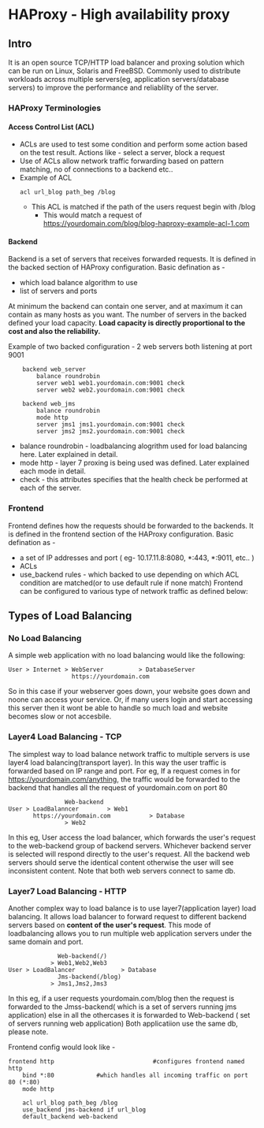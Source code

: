 # HAProxy - High availability proxy

## Intro
It is an open source TCP/HTTP load balancer and proxing solution which can be run on Linux, Solaris and FreeBSD.
Commonly used to distribute workloads across multiple servers(eg, application servers/database servers) to improve the 
performance and reliablilty of the server.

### HAProxy Terminologies

#### Access Control List (ACL)
* ACLs are used to test some condition and perform some action based on the test result. Actions like - select a server, block a request
* Use of ACLs allow network traffic forwarding based on pattern matching, no of connections to a backend etc..
* Example of ACL 
	``` 
	acl url_blog path_beg /blog 
	```
	* This ACL is matched if the path of the users request begin with /blog
        * This would match a request of https://yourdomain.com/blog/blog-haproxy-example-acl-1.com

#### Backend
Backend is a set of servers that receives forwarded requests. 
It is defined in the backed section of HAProxy configuration.
Basic defination as - 
 * which load balance algorithm to use
 * list of servers and ports

At minimum the backend can contain one server, and at maximum it can contain as many hosts as you want.
The number of servers in the backed defined your load capacity. 
**Load capacity is directly proportional to the cost and also the reliability.**

Example of two backed configuration - 2 web servers both listening at port 9001
```
	backend web_server
		balance roundrobin
		server web1 web1.yourdomain.com:9001 check
		server web2 web2.yourdomain.com:9001 check
	
	backend web_jms
		balance roundrobin
		mode http
		server jms1 jms1.yourdomain.com:9001 check
		server jms2 jms2.yourdomain.com:9001 check
```

* balance roundrobin - loadbalancing alogrithm used for load balancing here. Later explained in detail.
* mode http	     - layer 7 proxing is being used was defined. Later explained each mode in detail.
* check		     - this attributes specifies that the health check be performed at each of the server. 

### Frontend
Frontend defines how the requests should be forwarded to the backends.
It is defined in the frontend section of the HAProxy configuration.
Basic defination as - 
 * a set of IP addresses and port ( eg- 10.17.11.8:8080, *:443, *:9011, etc.. )
 * ACLs
 * use_backend rules - which backed to use depending on which ACL condition are matched(or to use default rule if none match)
Frontend can be configured to various type of network traffic as defined below:

## Types of Load Balancing

### No Load Balancing
A simple web application with no load balancing would like the following:
```
User > Internet > WebServer 		 > DatabaseServer
                  https://yourdomain.com
```
So in this case if your webserver goes down, your website goes down and noone can access your service.
Or, if many users login and start accessing this server then it wont be able to handle 
so much load and website becomes slow or not accesbile.

### Layer4 Load Balancing - TCP
The simplest way to load balance network traffic to multiple servers is use layer4 load balancing(transport layer).
In this way the user traffic is forwarded based on IP range and port.
For eg, 
	If a request comes in for https://yourdomain.com/anything, the traffic would be forwarded to the backend
	that handles all the request of yourdomain.com on port 80
```
				Web-backend
User > LoadBalanncer 		> Web1		
       https://yourdomain.com			> Database
			 	> Web2

```
In this eg, User access the load balancer, which forwards the user's request to the web-backend group of backend servers.
Whichever backend server is selected will respond directly to the user's request. All the backend web servers should serve
the identical content otherwise the user will see inconsistent content. Note that both web servers connect to same db.

### Layer7 Load Balancing - HTTP
Another complex way to load balance is to use layer7(application layer) load balancing.
It allows load balancer to forward request to different backend servers based on **content of the user's request**.
This mode of loadbalancing allows you to run multiple web application servers under the same domain and port.
```
		      Web-backend(/)
		    > Web1,Web2,Web3	
User > LoadBalancer 			> Database
		      Jms-backend(/blog)
		    > Jms1,Jms2,Jms3
```
In this eg, if a user requests yourdomain.com/blog then the request is forwarded to the Jmss-backend( which is a set of servers running jms application) else in all the othercases it is forwarded to Web-backend ( set of servers running web application) Both applicatiion use the same db, please note.

Frontend config would look like - 
```
frontend http                            #configures frontend named http
	bind *:80			 #which handles all incoming traffic on port 80 (*:80)
	mode http
	
	acl url_blog path_beg /blog
	use_backend jms-backend if url_blog
	default_backend web-backend
```
	
	
	




















	
			
